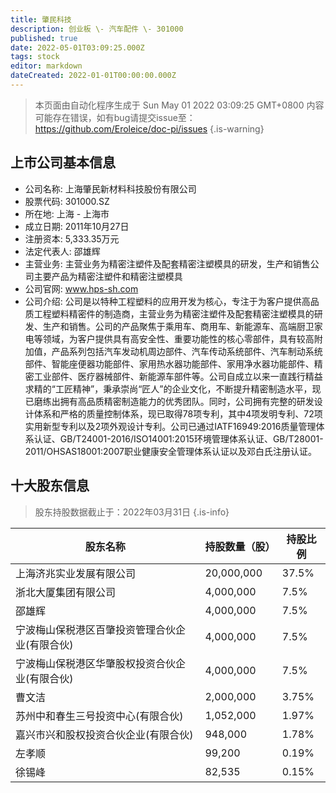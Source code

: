 ```yaml
---
title: 肇民科技
description: 创业板 \- 汽车配件 \- 301000
published: true
date: 2022-05-01T03:09:25.000Z
tags: stock
editor: markdown
dateCreated: 2022-01-01T00:00:00.000Z
---
```


> 本页面由自动化程序生成于 Sun May 01 2022 03:09:25 GMT+0800
> 内容可能存在错误，如有bug请提交issue至：https://github.com/Eroleice/doc-pi/issues
{.is-warning}

## 上市公司基本信息
- 公司名称: 上海肇民新材料科技股份有限公司
- 股票代码: 301000.SZ
- 所在地: 上海 - 上海市
- 成立日期: 2011年10月27日
- 注册资本: 5,333.35万元
- 法定代表人: 邵雄辉
- 主营业务: 主营业务为精密注塑件及配套精密注塑模具的研发，生产和销售公司主要产品为精密注塑件和精密注塑模具
- 公司官网: www.hps-sh.com
- 公司介绍: 公司是以特种工程塑料的应用开发为核心，专注于为客户提供高品质工程塑料精密件的制造商，主营业务为精密注塑件及配套精密注塑模具的研发、生产和销售。公司的产品聚焦于乘用车、商用车、新能源车、高端厨卫家电等领域，为客户提供具有高安全性、重要功能性的核心零部件，具有较高附加值，产品系列包括汽车发动机周边部件、汽车传动系统部件、汽车制动系统部件、智能座便器功能部件、家用热水器功能部件、家用净水器功能部件、精密工业部件、医疗器械部件、新能源车部件等。公司自成立以来一直践行精益求精的“工匠精神”，秉承崇尚“匠人”的企业文化，不断提升精密制造水平，现已磨练出拥有高品质精密制造能力的优秀团队。同时，公司拥有完整的研发设计体系和严格的质量控制体系，现已取得78项专利，其中4项发明专利、72项实用新型专利以及2项外观设计专利。公司已通过IATF16949:2016质量管理体系认证、GB/T24001-2016/ISO14001:2015环境管理体系认证、GB/T28001-2011/OHSAS18001:2007职业健康安全管理体系认证以及邓白氏注册认证。


## 十大股东信息
> 股东持股数据截止于：2022年03月31日
{.is-info}

| 股东名称 | 持股数量（股） | 持股比例 |
| --- | --- | --- |
| 上海济兆实业发展有限公司 | 20,000,000 | 37.5% |
| 浙北大厦集团有限公司 | 4,000,000 | 7.5% |
| 邵雄辉 | 4,000,000 | 7.5% |
| 宁波梅山保税港区百肇投资管理合伙企业(有限合伙) | 4,000,000 | 7.5% |
| 宁波梅山保税港区华肇股权投资合伙企业(有限合伙) | 4,000,000 | 7.5% |
| 曹文洁 | 2,000,000 | 3.75% |
| 苏州中和春生三号投资中心(有限合伙) | 1,052,000 | 1.97% |
| 嘉兴市兴和股权投资合伙企业(有限合伙) | 948,000 | 1.78% |
| 左孝顺 | 99,200 | 0.19% |
| 徐锡峰 | 82,535 | 0.15% |




